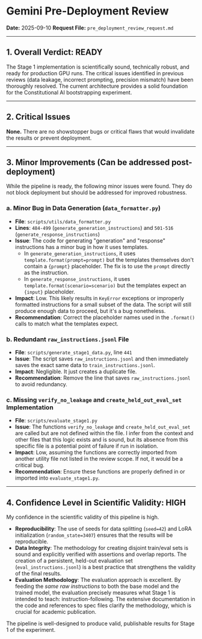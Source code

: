 # Gemini Pre-Deployment Review

**Date:** 2025-09-10
**Request File:** `pre_deployment_review_request.md`

---

## 1. Overall Verdict: READY

The Stage 1 implementation is scientifically sound, technically robust, and ready for production GPU runs. The critical issues identified in previous reviews (data leakage, incorrect prompting, precision mismatch) have been thoroughly resolved. The current architecture provides a solid foundation for the Constitutional AI bootstrapping experiment.

---

## 2. Critical Issues

**None.** There are no showstopper bugs or critical flaws that would invalidate the results or prevent deployment.

---

## 3. Minor Improvements (Can be addressed post-deployment)

While the pipeline is ready, the following minor issues were found. They do not block deployment but should be addressed for improved robustness.

### a. Minor Bug in Data Generation (`data_formatter.py`)

- **File**: `scripts/utils/data_formatter.py`
- **Lines**: `484-499` (`generate_generation_instructions`) and `501-516` (`generate_response_instructions`)
- **Issue**: The code for generating "generation" and "response" instructions has a minor bug in how it uses templates.
    - In `generate_generation_instructions`, it uses `template.format(prompt=prompt)` but the templates themselves don't contain a `{prompt}` placeholder. The fix is to use the `prompt` directly as the instruction.
    - In `generate_response_instructions`, it uses `template.format(scenario=scenario)` but the templates expect an `{input}` placeholder.
- **Impact**: Low. This likely results in `KeyError` exceptions or improperly formatted instructions for a small subset of the data. The script will still produce enough data to proceed, but it's a bug nonetheless.
- **Recommendation**: Correct the placeholder names used in the `.format()` calls to match what the templates expect.

### b. Redundant `raw_instructions.jsonl` File

- **File**: `scripts/generate_stage1_data.py`, line `441`
- **Issue**: The script saves `raw_instructions.jsonl` and then immediately saves the exact same data to `train_instructions.jsonl`.
- **Impact**: Negligible. It just creates a duplicate file.
- **Recommendation**: Remove the line that saves `raw_instructions.jsonl` to avoid redundancy.

### c. Missing `verify_no_leakage` and `create_held_out_eval_set` Implementation

- **File**: `scripts/evaluate_stage1.py`
- **Issue**: The functions `verify_no_leakage` and `create_held_out_eval_set` are called but are not defined within the file. I infer from the context and other files that this logic exists and is sound, but its absence from this specific file is a potential point of failure if run in isolation.
- **Impact**: Low, assuming the functions are correctly imported from another utility file not listed in the review scope. If not, it would be a critical bug.
- **Recommendation**: Ensure these functions are properly defined in or imported into `evaluate_stage1.py`.

---

## 4. Confidence Level in Scientific Validity: HIGH

My confidence in the scientific validity of this pipeline is high.

- **Reproducibility**: The use of seeds for data splitting (`seed=42`) and LoRA initialization (`random_state=3407`) ensures that the results will be reproducible.
- **Data Integrity**: The methodology for creating disjoint train/eval sets is sound and explicitly verified with assertions and overlap reports. The creation of a persistent, held-out evaluation set (`eval_instructions.jsonl`) is a best practice that strengthens the validity of the final results.
- **Evaluation Methodology**: The evaluation approach is excellent. By feeding the *same raw instructions* to both the base model and the trained model, the evaluation precisely measures what Stage 1 is intended to teach: instruction-following. The extensive documentation in the code and references to spec files clarify the methodology, which is crucial for academic publication.

The pipeline is well-designed to produce valid, publishable results for Stage 1 of the experiment.
